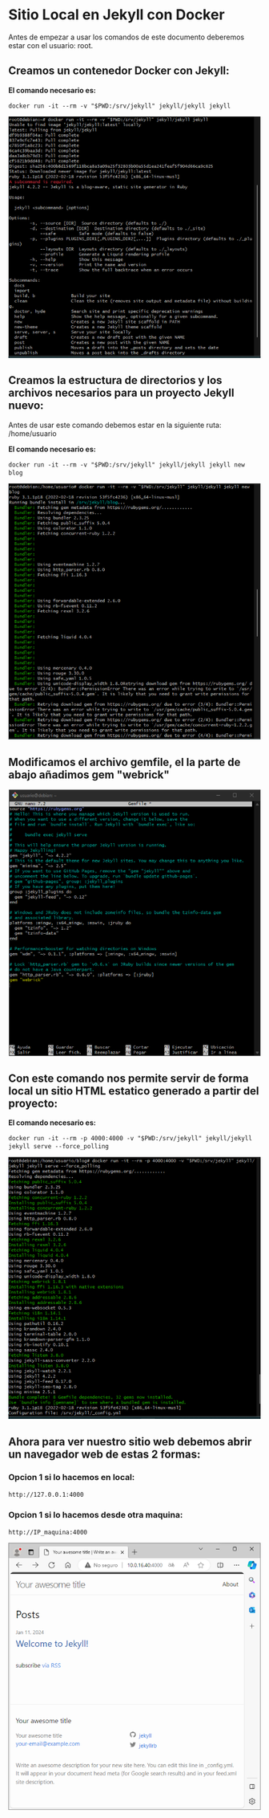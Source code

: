 # Sitio Local en Jekyll con Docker


Antes de empezar a usar los comandos de este documento deberemos estar con el usuario: root.


## Creamos un contenedor Docker con Jekyll:

**El comando necesario es:**
```
docker run -it --rm -v "$PWD:/srv/jekyll" jekyll/jekyll jekyll
```

![Img](img/Captura1.png)

## Creamos la estructura de directorios y los archivos necesarios para un proyecto Jekyll nuevo:

Antes de usar este comando debemos estar en la siguiente ruta: /home/usuario


**El comando necesario es:**

```
docker run -it --rm -v "$PWD:/srv/jekyll" jekyll/jekyll jekyll new blog
```

![Img](img/Captura2.png)

## Modificamos el archivo gemfile, el la parte de abajo añadimos gem "webrick"

![Img](img/Captura3.png)

## Con este comando nos permite servir de forma local un sitio HTML estatico generado a partir del proyecto:


**El comando necesario es:**
```
docker run -it --rm -p 4000:4000 -v "$PWD:/srv/jekyll" jekyll/jekyll jekyll serve --force_polling
```
![Img](img/Captura4.png)

## Ahora para ver nuestro sitio web debemos abrir un navegador web de estas 2 formas:

### Opcion 1 si lo hacemos en local:

```
http://127.0.0.1:4000
```

### Opcion 1 si lo hacemos desde otra maquina:

```
http://IP_maquina:4000
```
![Img](img/Captura5.png)
